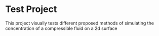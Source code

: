 # Test Project

This project visually tests different proposed methods of simulating the concentration of a compressible fluid on a 2d surface
